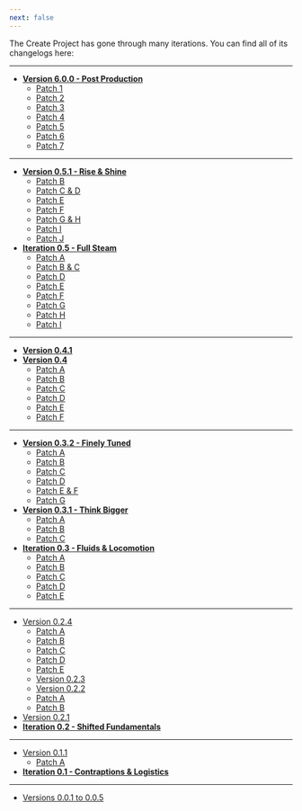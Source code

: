 ```yaml
---
next: false
---
```


The Create Project has gone through many iterations. You can find all of its changelogs here:

---

- **[Version 6.0.0 - Post Production](6.0.0)**
  - [Patch 1](6.0.1)
  - [Patch 2](6.0.2)
  - [Patch 3](6.0.3)
  - [Patch 4](6.0.4)
  - [Patch 5](6.0.5)
  - [Patch 6](6.0.6)
  - [Patch 7](6.0.7)

---

- **[Version 0.5.1 - Rise & Shine](0.5.1)**
  - [Patch B](0.5.1b)
  - [Patch C & D](0.5.1c-&-d)
  - [Patch E](0.5.1e)
  - [Patch F](0.5.1f)
  - [Patch G & H](0.5.1g-&-h)
  - [Patch I](0.5.1i)
  - [Patch J](0.5.1j)
- **[Iteration 0.5 - Full Steam](0.5)**
  - [Patch A](0.5a)
  - [Patch B & C](0.5b-&-c)
  - [Patch D](0.5d)
  - [Patch E](0.5e)
  - [Patch F](0.5f)
  - [Patch G](0.5g)
  - [Patch H](0.5h)
  - [Patch I](0.5i)

---

- **[Version 0.4.1](0.4.1)**
- **[Version 0.4](0.4)**
  - [Patch A](0.4a)
  - [Patch B](0.4b)
  - [Patch C](0.4c)
  - [Patch D](0.4d)
  - [Patch E](0.4e)
  - [Patch F](0.4f)

---

- **[Version 0.3.2 - Finely Tuned](0.3.2)**
  - [Patch A](0.3.2a)
  - [Patch B](0.3.2b)
  - [Patch C](0.3.2c)
  - [Patch D](0.3.2d)
  - [Patch E & F](0.3.2e-&-f)
  - [Patch G](0.3.2g)
- **[Version 0.3.1 - Think Bigger](0.3.1)**
  - [Patch A](0.3.1a)
  - [Patch B](0.3.1b)
  - [Patch C](0.3.1c)
- **[Iteration 0.3 - Fluids & Locomotion](0.3)**
  - [Patch A](0.3a)
  - [Patch B](0.3b)
  - [Patch C](0.3c)
  - [Patch D](0.3d)
  - [Patch E](0.3e)

---

- [Version 0.2.4](0.2.4)
  - [Patch A](0.2.4a)
  - [Patch B](0.2.4b)
  - [Patch C](0.2.4c)
  - [Patch D](0.2.4d)
  - [Patch E](0.2.4e)
  - [Version 0.2.3](0.2.3)
  - [Version 0.2.2](0.2.2)
  - [Patch A](0.2.2a)
  - [Patch B](0.2.2b)
- [Version 0.2.1](0.2.1)
- **[Iteration 0.2 - Shifted Fundamentals](0.2)**

---

- [Version 0.1.1](0.1.1)
  - [Patch A](0.1.1a)
- **[Iteration 0.1 - Contraptions & Logistics](0.1)**

---

- [Versions 0.0.1 to 0.0.5](0.0.x)
